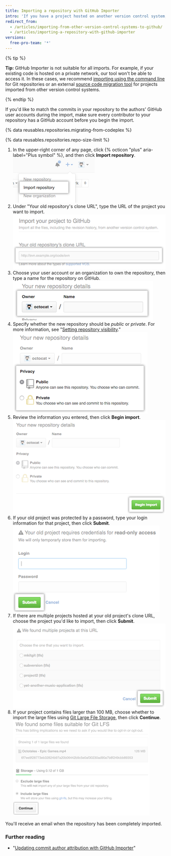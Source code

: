 ```yaml
---
title: Importing a repository with GitHub Importer
intro: 'If you have a project hosted on another version control system, you can automatically import it to GitHub using the GitHub Importer tool.'
redirect_from:
  - /articles/importing-from-other-version-control-systems-to-github/
  - /articles/importing-a-repository-with-github-importer
versions:
  free-pro-team: '*'
---
```


{% tip %}

**Tip:** GitHub Importer is not suitable for all imports. For example, if your existing code is hosted on a private network, our tool won't be able to access it. In these cases, we recommend [importing using the command line](/articles/importing-a-git-repository-using-the-command-line) for Git repositories or an external [source code migration tool](/articles/source-code-migration-tools) for projects imported from other version control systems.

{% endtip %}

If you'd like to match the commits in your repository to the authors' GitHub user accounts during the import, make sure every contributor to your repository has a GitHub account before you begin the import.

{% data reusables.repositories.migrating-from-codeplex %}

{% data reusables.repositories.repo-size-limit %}

1. In the upper-right corner of any page, click {% octicon "plus" aria-label="Plus symbol" %}, and then click **Import repository**.
![Import repository option in new repository menu](/assets/images/help/importer/import-repository.png)
2. Under "Your old repository's clone URL", type the URL of the project you want to import.
![Text field for URL of imported repository](/assets/images/help/importer/import-url.png)
3. Choose your user account or an organization to own the repository, then type a name for the repository on GitHub.
![Repository owner menu and repository name field](/assets/images/help/importer/import-repo-owner-name.png)
4. Specify whether the new repository should be *public* or *private*. For more information, see "[Setting repository visibility](/articles/setting-repository-visibility)."
![Public or private repository radio buttons](/assets/images/help/importer/import-public-or-private.png)
5. Review the information you entered, then click **Begin import**.
![Begin import button](/assets/images/help/importer/begin-import-button.png)
6. If your old project was protected by a password, type your login information for that project, then click **Submit**.
![Password form and Submit button for password-protected project](/assets/images/help/importer/submit-old-credentials-importer.png)
7. If there are multiple projects hosted at your old project's clone URL, choose the project you'd like to import, then click **Submit**.
![List of projects to import and Submit button](/assets/images/help/importer/choose-project-importer.png)
8. If your project contains files larger than 100 MB, choose whether to import the large files using [Git Large File Storage](/articles/versioning-large-files), then click **Continue**.
![Git Large File Storage menu and Continue button](/assets/images/help/importer/select-gitlfs-importer.png)

You'll receive an email when the repository has been completely imported.

### Further reading

- "[Updating commit author attribution with GitHub Importer](/articles/updating-commit-author-attribution-with-github-importer)"
